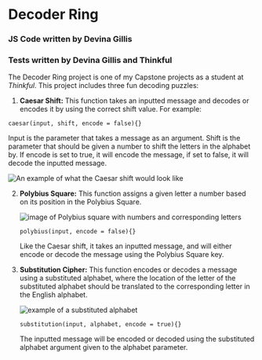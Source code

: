 # Decoder Ring

### JS Code written by Devina Gillis
### Tests written by Devina Gillis and Thinkful 

The Decoder Ring project is one of my Capstone projects as a student at _Thinkful_. This project includes three fun decoding puzzles: 

1. **Caesar Shift:**
  This function takes an inputted message and decodes or encodes it by using the correct shift value. 
  For example: 

  ```caesar(input, shift, encode = false){}```

  Input is the parameter that takes a message as an argument. Shift is the parameter that should be given a number to shift the letters in the alphabet by. If encode is set to true, it will encode the message, if set to false, it will decode the inputted message. 

  ![An example of what the Caesar shift would look like](images/caesar-shift.png)

2. **Polybius Square:**
   This function assigns a given letter a number based on its position in the Polybius Square. 

   ![image of Polybius square with numbers and corresponding letters](images/polybius.png)

   ```polybius(input, encode = false){}```

   Like the Caesar shift, it takes an inputted message, and will either encode or decode the message using the Polybius Square key.

3. **Substitution Cipher:**
   This function encodes or decodes a message using a substituted alphabet, where the location of the letter of the substituted alphabet should be translated to the corresponding letter in the English alphabet.

   ![example of a substituted alphabet](images/substitution-alphabet.png)

   ```substitution(input, alphabet, encode = true){}```

   The inputted message will be encoded or decoded using the substituted alphabet argument given to the alphabet parameter.




